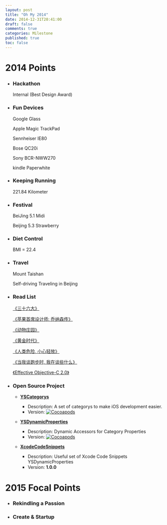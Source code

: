 ```yaml
---
layout: post
title: "Oh My 2014"
date: 2014-12-31T20:41:00
draft: false
comments: true
categories: Milestone
published: true
toc: false
---
```


<!-- toc -->

# **2014 Points**

* ### Hackathon

    Internal (Best Design Award)

<!-- more -->
* ### Fun Devices

    Google Glass

    Apple Magic TrackPad

    Sennheiser IE80

    Bose QC20i

    Sony BCR-NWW270

    kindle Paperwhite

* ### Keeping Running

    221.84 Kilometer

* ### Festival

    BeiJing 5.1 Midi

    Beijing 5.3 Strawberry

* ### Diet Control

    BMI = 22.4

* ### Travel

    Mount Taishan

    Self-driving Traveling in Beijing

* ### Read List

    [《三十六大》][1]

    [《苹果首席设计师: 乔纳森传》][2]

    [《动物庄园》][3]

    [《黄金时代》][4]

    [《人类危险, 小心轻放》][5]

    [《当我谈跑步时, 我在谈些什么》][6]

    [《Effective Objective-C 2.0》][7]

* ### Open Source Project

    - [**YSCategorys**][8]
         - Description: A set of categorys to make iOS development easier.
         - Version: [![Cocoapods](https://cocoapod-badges.herokuapp.com/v/YSCategorys/badge.png)](http://cocoapods.org/?q=on%3Aosx%20on%3Aios%20YSCategorys)

    - [**YSDynamicProperties**][9]
        - Description: Dynamic Accessors for Category Properties
        - Version: [![Cocoapods](https://cocoapod-badges.herokuapp.com/v/YSDynamicProperties/badge.png)](http://cocoapods.org/?q=YSDynamicProperties)

    - [**XcodeCodeSnippets**][10]
        - Description: Useful set of Xcode Code Snippets YSDynamicProperties
        - Version: **1.0.0**


# **2015 Focal Points**

* ### Rekindling a Passion

* ### Create & Startup

[1]: http://book.douban.com/subject/20278799/
[2]: http://book.douban.com/subject/25786645/
[3]: http://book.douban.com/subject/3808982/
[4]: http://book.douban.com/subject/1089243/
[5]: http://book.douban.com/subject/25818693/
[6]: http://book.douban.com/subject/3369600/
[7]: http://book.douban.com/subject/25829244/
[8]: https://github.com/youngshook/YSCategorys
[9]: https://github.com/youngshook/YSDynamicProperties
[10]: https://github.com/youngshook/XcodeCodeSnippets


